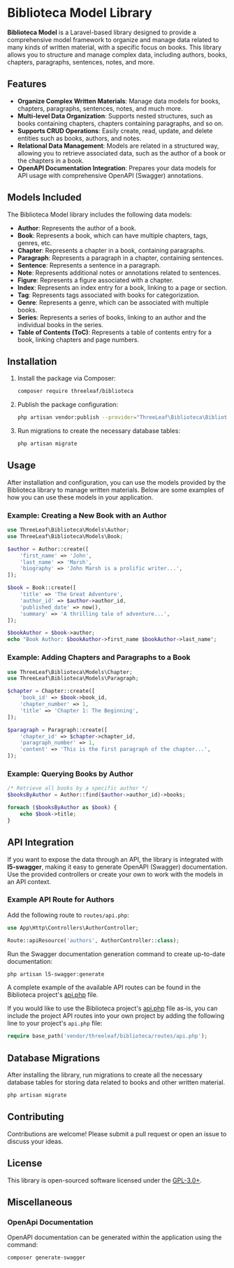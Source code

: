 # Biblioteca Model Library

**Biblioteca Model** is a Laravel-based library designed to provide a comprehensive model framework to organize and manage data related to many kinds of written material, with a specific focus on books. This library allows you to structure and manage
complex data, including authors, books, chapters, paragraphs, sentences, notes, and more.

## Features

- **Organize Complex Written Materials**: Manage data models for books, chapters, paragraphs, sentences, notes, and much more.
- **Multi-level Data Organization**: Supports nested structures, such as books containing chapters, chapters containing paragraphs, and so on.
- **Supports CRUD Operations**: Easily create, read, update, and delete entities such as books, authors, and notes.
- **Relational Data Management**: Models are related in a structured way, allowing you to retrieve associated data, such as the author of a book or the chapters in a book.
- **OpenAPI Documentation Integration**: Prepares your data models for API usage with comprehensive OpenAPI (Swagger) annotations.

## Models Included

The Biblioteca Model library includes the following data models:

- **Author**: Represents the author of a book.
- **Book**: Represents a book, which can have multiple chapters, tags, genres, etc.
- **Chapter**: Represents a chapter in a book, containing paragraphs.
- **Paragraph**: Represents a paragraph in a chapter, containing sentences.
- **Sentence**: Represents a sentence in a paragraph.
- **Note**: Represents additional notes or annotations related to sentences.
- **Figure**: Represents a figure associated with a chapter.
- **Index**: Represents an index entry for a book, linking to a page or section.
- **Tag**: Represents tags associated with books for categorization.
- **Genre**: Represents a genre, which can be associated with multiple books.
- **Series**: Represents a series of books, linking to an author and the individual books in the series.
- **Table of Contents (ToC)**: Represents a table of contents entry for a book, linking chapters and page numbers.

## Installation

1. Install the package via Composer:

   ```bash
   composer require threeleaf/biblioteca
   ```

2. Publish the package configuration:

   ```bash
   php artisan vendor:publish --provider="ThreeLeaf\Biblioteca\BibliotecaServiceProvider"
   ```

3. Run migrations to create the necessary database tables:

   ```bash
   php artisan migrate
   ```

## Usage

After installation and configuration, you can use the models provided by the Biblioteca library to manage written materials. Below are some examples of how you can use these models in your application.

### Example: Creating a New Book with an Author

```php
use ThreeLeaf\Biblioteca\Models\Author;
use ThreeLeaf\Biblioteca\Models\Book;

$author = Author::create([
    'first_name' => 'John',
    'last_name' => 'Marsh',
    'biography' => 'John Marsh is a prolific writer...',
]);

$book = Book::create([
    'title' => 'The Great Adventure',
    'author_id' => $author->author_id,
    'published_date' => now(),
    'summary' => 'A thrilling tale of adventure...',
]);

$bookAuthor = $book->author;
echo "Book Author: $bookAuthor->first_name $bookAuthor->last_name";
```

### Example: Adding Chapters and Paragraphs to a Book

```php
use ThreeLeaf\Biblioteca\Models\Chapter;
use ThreeLeaf\Biblioteca\Models\Paragraph;

$chapter = Chapter::create([
    'book_id' => $book->book_id,
    'chapter_number' => 1,
    'title' => 'Chapter 1: The Beginning',
]);

$paragraph = Paragraph::create([
    'chapter_id' => $chapter->chapter_id,
    'paragraph_number' => 1,
    'content' => 'This is the first paragraph of the chapter...',
]);
```

### Example: Querying Books by Author

```php
/* Retrieve all books by a specific author */
$booksByAuthor = Author::find($author->author_id)->books;

foreach ($booksByAuthor as $book) {
    echo $book->title;
}
```

## API Integration

If you want to expose the data through an API, the library is integrated with **l5-swagger**, making it easy to generate OpenAPI (Swagger) documentation. Use the provided controllers or create your own to work with the models in an API context.

### Example API Route for Authors

Add the following route to `routes/api.php`:

```php
use App\Http\Controllers\AuthorController;

Route::apiResource('authors', AuthorController::class);
```

Run the Swagger documentation generation command to create up-to-date documentation:

```bash
php artisan l5-swagger:generate
```

A complete example of the available API routes can be found in the Biblioteca project's [api.php](routes/api.php) file.

If you would like to use the Biblioteca project's [api.php](routes/api.php) file as-is, you can include the project API
routes into your own project by adding the following line to your project's `api.php` file:

```php
require base_path('vendor/threeleaf/biblioteca/routes/api.php'); 
```

## Database Migrations

After installing the library, run migrations to create all the necessary database tables for storing data related to books and other written material.

```bash
php artisan migrate
```

## Contributing

Contributions are welcome! Please submit a pull request or open an issue to discuss your ideas.

## License

This library is open-sourced software licensed under the [GPL-3.0+](https://www.gnu.org/licenses/gpl-3.0.html).

## Miscellaneous

### OpenApi Documentation

OpenAPI documentation can be generated within the application using the command:

```
composer generate-swagger
```
